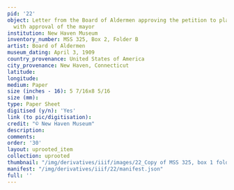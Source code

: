```yaml
---
pid: '22'
object: Letter from the Board of Aldermen approving the petition to plant a tree,
  with approval of the mayor
institution: New Haven Museum
inventory_number: MSS 325, Box 2, Folder B
artist: Board of Aldermen
museum_dating: April 3, 1909
country_provenance: United States of America
city_provenance: New Haven, Connecticut
latitude:
longitude:
medium: Paper
size (inches - 16): 5 7/16x8 5/16
size (mm):
type: Paper Sheet
digitised (y/n): 'Yes'
link (to pic/digitisation):
credit: "© New Haven Museum"
description:
comments:
order: '30'
layout: uprooted_item
collection: uprooted
thumbnail: "/img/derivatives/iiif/images/22_Copy of MSS 325, box 1 folder b 003 r/full/250,/0/default.jpg"
manifest: "/img/derivatives/iiif/22/manifest.json"
full: ''
---
```

